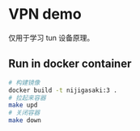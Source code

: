 # VPN demo

仅用于学习 tun 设备原理。

## Run in docker container

```bash
# 构建镜像
docker build -t nijigasaki:3 .
# 拉起来容器
make upd
# 关闭容器
make down
```
